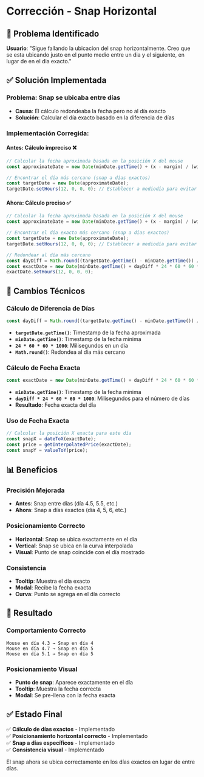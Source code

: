 # Corrección - Snap Horizontal

## 🎯 Problema Identificado

**Usuario**: "Sigue fallando la ubicacion del snap horizontalmente. Creo que se esta ubicando justo en el punto medio entre un dia y el siguiente, en lugar de en el dia exacto."

## ✅ Solución Implementada

### **Problema**: Snap se ubicaba entre días
- **Causa**: El cálculo redondeaba la fecha pero no al día exacto
- **Solución**: Calcular el día exacto basado en la diferencia de días

### **Implementación Corregida**:

#### **Antes**: Cálculo impreciso ❌
```javascript
// Calcular la fecha aproximada basada en la posición X del mouse
const approximateDate = new Date(minDate.getTime() + (x - margin) / (width - 2 * margin) * (maxDate - minDate));

// Encontrar el día más cercano (snap a días exactos)
const targetDate = new Date(approximateDate);
targetDate.setHours(12, 0, 0, 0); // Establecer a mediodía para evitar problemas de zona horaria
```

#### **Ahora**: Cálculo preciso ✅
```javascript
// Calcular la fecha aproximada basada en la posición X del mouse
const approximateDate = new Date(minDate.getTime() + (x - margin) / (width - 2 * margin) * (maxDate - minDate));

// Encontrar el día exacto más cercano (snap a días exactos)
const targetDate = new Date(approximateDate);
targetDate.setHours(12, 0, 0, 0); // Establecer a mediodía para evitar problemas de zona horaria

// Redondear al día más cercano
const dayDiff = Math.round((targetDate.getTime() - minDate.getTime()) / (24 * 60 * 60 * 1000));
const exactDate = new Date(minDate.getTime() + dayDiff * 24 * 60 * 60 * 1000);
exactDate.setHours(12, 0, 0, 0);
```

## 🔧 Cambios Técnicos

### **Cálculo de Diferencia de Días**
```javascript
const dayDiff = Math.round((targetDate.getTime() - minDate.getTime()) / (24 * 60 * 60 * 1000));
```
- **`targetDate.getTime()`**: Timestamp de la fecha aproximada
- **`minDate.getTime()`**: Timestamp de la fecha mínima
- **`24 * 60 * 60 * 1000`**: Milisegundos en un día
- **`Math.round()`**: Redondea al día más cercano

### **Cálculo de Fecha Exacta**
```javascript
const exactDate = new Date(minDate.getTime() + dayDiff * 24 * 60 * 60 * 1000);
```
- **`minDate.getTime()`**: Timestamp de la fecha mínima
- **`dayDiff * 24 * 60 * 60 * 1000`**: Milisegundos para el número de días
- **Resultado**: Fecha exacta del día

### **Uso de Fecha Exacta**
```javascript
// Calcular la posición X exacta para este día
const snapX = dateToX(exactDate);
const price = getInterpolatedPrice(exactDate);
const snapY = valueToY(price);
```

## 📊 Beneficios

### **Precisión Mejorada**
- **Antes**: Snap entre días (día 4.5, 5.5, etc.)
- **Ahora**: Snap a días exactos (día 4, 5, 6, etc.)

### **Posicionamiento Correcto**
- **Horizontal**: Snap se ubica exactamente en el día
- **Vertical**: Snap se ubica en la curva interpolada
- **Visual**: Punto de snap coincide con el día mostrado

### **Consistencia**
- **Tooltip**: Muestra el día exacto
- **Modal**: Recibe la fecha exacta
- **Curva**: Punto se agrega en el día correcto

## 🎯 Resultado

### **Comportamiento Correcto**
```
Mouse en día 4.3 → Snap en día 4
Mouse en día 4.7 → Snap en día 5
Mouse en día 5.1 → Snap en día 5
```

### **Posicionamiento Visual**
- **Punto de snap**: Aparece exactamente en el día
- **Tooltip**: Muestra la fecha correcta
- **Modal**: Se pre-llena con la fecha exacta

## ✅ Estado Final

✅ **Cálculo de días exactos** - Implementado  
✅ **Posicionamiento horizontal correcto** - Implementado  
✅ **Snap a días específicos** - Implementado  
✅ **Consistencia visual** - Implementado  

El snap ahora se ubica correctamente en los días exactos en lugar de entre días. 